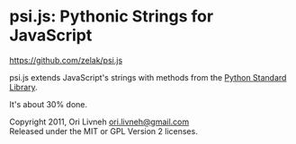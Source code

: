 # psi.js: Pythonic Strings for JavaScript #
<https://github.com/zelak/psi.js>

psi.js extends JavaScript's strings with methods from the 
[Python Standard Library](http://docs.python.org/dev/library/string.html).

It's about 30% done.

Copyright 2011, Ori Livneh <ori.livneh@gmail.com>  
Released under the MIT or GPL Version 2 licenses.
